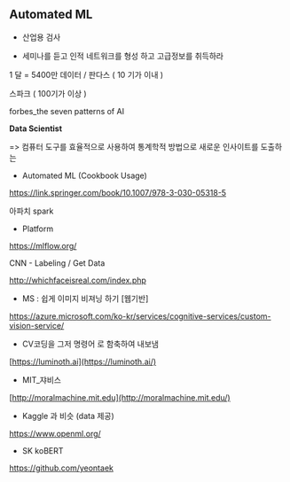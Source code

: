 ## Automated ML

- 산업용 검사 



- 세미나를 듣고 인적 네트워크를 형성 하고 고급정보를 취득하라 



1 달 = 5400만 데이터  /  판다스 ( 10 기가 이내 )



스파크 ( 100기가 이상 )

forbes_the seven patterns of AI



**Data Scientist**

=> 컴퓨터 도구를 효율적으로 사용하여 통계학적 방법으로 새로운 인사이트를 도출하는 

  

- Automated ML (Cookbook Usage)

https://link.springer.com/book/10.1007/978-3-030-05318-5

아파치 spark    

- Platform

https://mlflow.org/

CNN - Labeling / Get Data

http://whichfaceisreal.com/index.php

- MS : 쉽게 이미지 비져닝 하기 [웹기반]

https://azure.microsoft.com/ko-kr/services/cognitive-services/custom-vision-service/

- CV코딩을 그저 명령어 로 함축하여 내보냄

[https://luminoth.ai](https://luminoth.ai/)

- MIT_쟈비스

[http://moralmachine.mit.edu](http://moralmachine.mit.edu/)

- Kaggle 과 비슷 (data 제공)

https://www.openml.org/

- SK koBERT

https://github.com/yeontaek

